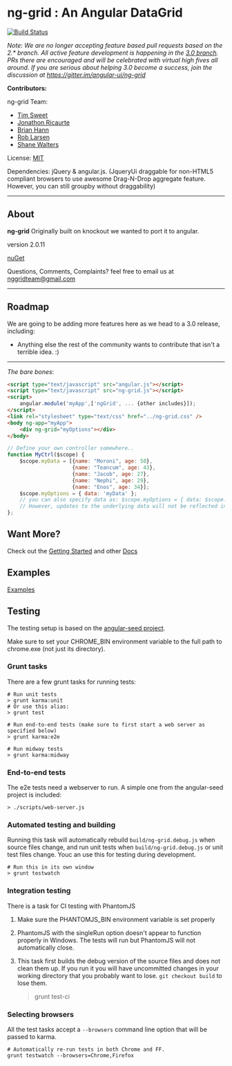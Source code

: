 # ng-grid : An Angular DataGrid

[![Build Status](https://travis-ci.org/angular-ui/ng-grid.png)](https://travis-ci.org/angular-ui/ng-grid)

_Note: We are no longer accepting feature based pull requests based on the 2.* branch. All active feature development is happening in the [3.0 branch](https://github.com/angular-ui/ng-grid/tree/3.0). PRs there are encouraged and will be celebrated with virtual high fives all around.  If you are serious about helping 3.0 become a success, join the discussion at https://gitter.im/angular-ui/ng-grid_

__Contributors:__

ng-grid Team:
* [Tim Sweet](http://ornerydevelopment.blogspot.com/)
* [Jonathon Ricaurte](https://github.com/jonricaurte)
* [Brian Hann](https://github.com/c0bra)
* [Rob Larsen](https://github.com/roblarsen)
* [Shane Walters](https://github.com/swalters)

License: [MIT](http://www.opensource.org/licenses/mit-license.php)

Dependencies: jQuery & angular.js. (JqueryUi draggable for non-HTML5 compliant browsers to use awesome Drag-N-Drop aggregate feature. However, you can still groupby without draggability)

***

## About
__ng-grid__ Originally built on knockout we wanted to port it to angular.

version 2.0.11

[nuGet](https://nuget.org/packages/ng-grid)


Questions, Comments, Complaints? feel free to email us at nggridteam@gmail.com

***

## Roadmap

We are going to be adding more features here as we head to a 3.0 release, including:

* Anything else the rest of the community wants to contribute that isn't a terrible idea. :)

***
_The bare bones_:

```html
<script type="text/javascript" src="angular.js"></script>
<script type="text/javascript" src="ng-grid.js"></script>
<script>
    angular.module('myApp',['ngGrid', ... {other includes}]);
</script>
<link rel="stylesheet" type="text/css" href="../ng-grid.css" /> 
<body ng-app="myApp">
    <div ng-grid="myOptions"></div>
</body>
```
```javascript
// Define your own controller somewhere..
function MyCtrl($scope) {
	$scope.myData = [{name: "Moroni", age: 50},
                     {name: "Teancum", age: 43},
                     {name: "Jacob", age: 27},
                     {name: "Nephi", age: 29},
                     {name: "Enos", age: 34}];
	$scope.myOptions = { data: 'myData' };
	// you can also specify data as: $scope.myOptions = { data: $scope.myData }. 
	// However, updates to the underlying data will not be reflected in the grid
};

```

## Want More?
Check out the [Getting Started](https://github.com/angular-ui/ng-grid/wiki/Getting-started) and other [Docs](https://github.com/angular-ui/ng-grid/wiki)

## Examples
[Examples](http://angular-ui.github.com/ng-grid/)

## Testing

The testing setup is based on the [angular-seed project](https://github.com/angular/angular-seed/).

Make sure to set your CHROME_BIN environment variable to the full path to chrome.exe (not just its directory).

### Grunt tasks

There are a few grunt tasks for running tests:
    
    # Run unit tests
    > grunt karma:unit
    # Or use this alias:
    > grunt test

    # Run end-to-end tests (make sure to first start a web server as specified below)
    > grunt karma:e2e

    # Run midway tests
    > grunt karma:midway

### End-to-end tests

The e2e tests need a webserver to run. A simple one from the angular-seed project is included:

    > ./scripts/web-server.js

### Automated testing and building

Running this task will automatically rebuild `build/ng-grid.debug.js` when source files change, and run unit tests when `build/ng-grid.debug.js` or unit test files change. Youc an use this for testing during development.

    # Run this in its own window
    > grunt testwatch

### Integration testing

There is a task for CI testing with PhantomJS

1. Make sure the PHANTOMJS_BIN environment variable  is set properly
2. PhantomJS with the singleRun option doesn't appear to function properly in Windows. The tests will run but PhantomJS will not automatically close.
3. This task first builds the debug version of the source files and does not clean them up. If you run it you will have uncommitted changes in your working directory that you probably want to lose. `git checkout build` to lose them.

    > grunt test-ci

### Selecting browsers

All the test tasks accept a `--browsers` command line option that will be passed to karma.
    
    # Automatically re-run tests in both Chrome and FF.
    grunt testwatch --browsers=Chrome,Firefox
